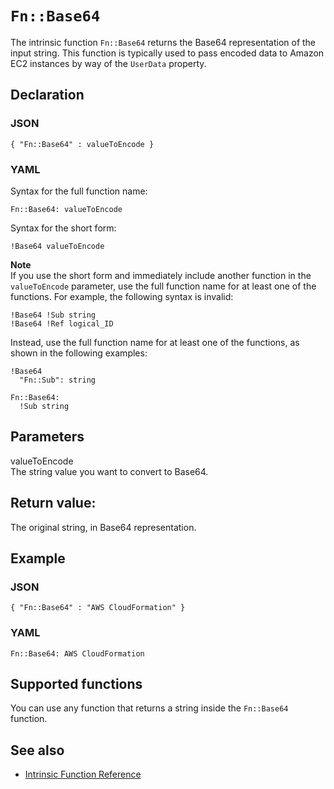 # `Fn::Base64`<a name="intrinsic-function-reference-base64"></a>

The intrinsic function `Fn::Base64` returns the Base64 representation of the input string\. This function is typically used to pass encoded data to Amazon EC2 instances by way of the `UserData` property\.

## Declaration<a name="w6640ab1c25c28c12b5"></a>

### JSON<a name="intrinsic-function-reference-base64-syntax.json"></a>

```
{ "Fn::Base64" : valueToEncode }
```

### YAML<a name="intrinsic-function-reference-base64-syntax.yaml"></a>

Syntax for the full function name:

```
Fn::Base64: valueToEncode
```

Syntax for the short form:

```
!Base64 valueToEncode
```

**Note**  
If you use the short form and immediately include another function in the `valueToEncode` parameter, use the full function name for at least one of the functions\. For example, the following syntax is invalid:   

```
!Base64 !Sub string
!Base64 !Ref logical_ID
```
 Instead, use the full function name for at least one of the functions, as shown in the following examples:   

```
!Base64
  "Fn::Sub": string

Fn::Base64:
  !Sub string
```

## Parameters<a name="w6640ab1c25c28c12b7"></a>

valueToEncode  
The string value you want to convert to Base64\.

## Return value:<a name="w6640ab1c25c28c12b9"></a>

The original string, in Base64 representation\.

## Example<a name="w6640ab1c25c28c12c11"></a>

### JSON<a name="intrinsic-function-reference-base64-example.json"></a>

```
{ "Fn::Base64" : "AWS CloudFormation" }
```

### YAML<a name="intrinsic-function-reference-base64-example.yaml"></a>

```
Fn::Base64: AWS CloudFormation
```

## Supported functions<a name="w6640ab1c25c28c12c13"></a>

You can use any function that returns a string inside the `Fn::Base64` function\.

## See also<a name="w6640ab1c25c28c12c15"></a>
+ [Intrinsic Function Reference](intrinsic-function-reference.md)
